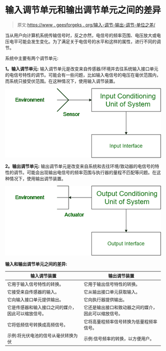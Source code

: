 # 输入调节单元和输出调节单元之间的差异

> 原文:[https://www . geesforgeks . org/输入-调节-输出-调节-单位之差/](https://www.geeksforgeeks.org/difference-between-input-conditioning-and-output-conditioning-unit/)

当从用户向计算机系统传输信号时，反之亦然，电信号的频率范围、电压放大或电压电平可能会发生变化。为了满足关于电信号的水平和这样的属性，进行不同的调节。

系统中主要有两个调节单元:

**1。输入调节单元:**
输入调节单元是改变来自传感器/环境并去往系统输入接口单元的电信号特性的调节。可能会有一些问题，比如输入电信号的电压在毫伏范围内，而系统只接受伏范围。在这种情况下，使用输入调节装置。

![](img/3801c15c94b266190d32b849f0d124b0.png)

**2。输出调节单元:**
输出调节单元是改变来自系统和去往环境/致动器的电信号的特性的调节。可能会出现输出电信号的频率范围与执行器的量程不匹配等问题。在这种情况下，使用输出调节装置。

![](img/ab98f80195239af6c8c1f7d510a8265c.png)

**输入和输出调节单元之间的差异:**

<center>

| 输入调节装置 | 输出调节装置 |
| --- | --- |
| 它用于输入信号特性的转换。 | 它用于输出信号特性的转换。 |
| 它接受来自传感器的输入。 | 它从输出接口单元获取输入。 |
| 它向输入接口单元提供输出。 | 它向执行器提供输出。 |
| 它是传感器和输入接口之间的媒介，因此可以缩放信号。 | 它还是输出接口和致动器之间的媒介，因此可以缩放信号。 |
| 它将低频信号转换成高频信号。 | 它将高量程频率信号转换为低量程频率信号。 |
| 示例:将光伏电池的信号从毫伏转换为伏 | 示例:信号频率的转换，以方便用户。 |

</center>